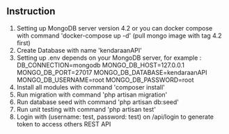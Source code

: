 ## Instruction

1. Setting up MongoDB server version 4.2 or you can docker compose with command 'docker-compose up -d' (pull mongo image with tag 4.2 first)
2. Create Database with name 'kendaraanAPI'
3. Setting up .env depends on your MongoDB server, for example :
    DB_CONNECTION=mongodb
    MONGO_DB_HOST=127.0.0.1
    MONGO_DB_PORT=27017
    MONGO_DB_DATABASE=kendaraanAPI
    MONGO_DB_USERNAME=root
    MONGO_DB_PASSWORD=root
4. Install all modules with command 'composer install'
5. Run migration with command 'php artisan migration'
6. Run database seed with command 'php artisan db:seed'
7. Run unit testing with command 'php artisan test'
8. Login with (username: test, password: test) on /api/login to generate token to access others REST API






